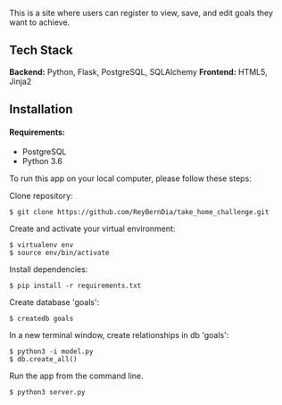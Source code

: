 This is a site where users can register to view, save, and edit goals they want to achieve. 

## Tech Stack 
**Backend:** Python, Flask, PostgreSQL, SQLAlchemy
**Frontend:** HTML5, Jinja2

## Installation

#### Requirements:

- PostgreSQL
- Python 3.6

To run this app on your local computer, please follow these steps:

Clone repository:
```
$ git clone https://github.com/ReyBernDia/take_home_challenge.git
```
Create and activate your virtual environment:
```
$ virtualenv env
$ source env/bin/activate
```
Install dependencies:
```
$ pip install -r requirements.txt
```
Create database 'goals':
```
$ createdb goals
```
In a new terminal window, create relationships in db 'goals':
```
$ python3 -i model.py
$ db.create_all()
```
Run the app from the command line.
```
$ python3 server.py
```